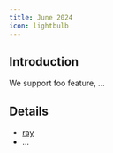 ```yaml
---
title: June 2024
icon: lightbulb
---
```


## Introduction

We support foo feature, ...

## Details

- [ray](ray.md)
- ...
